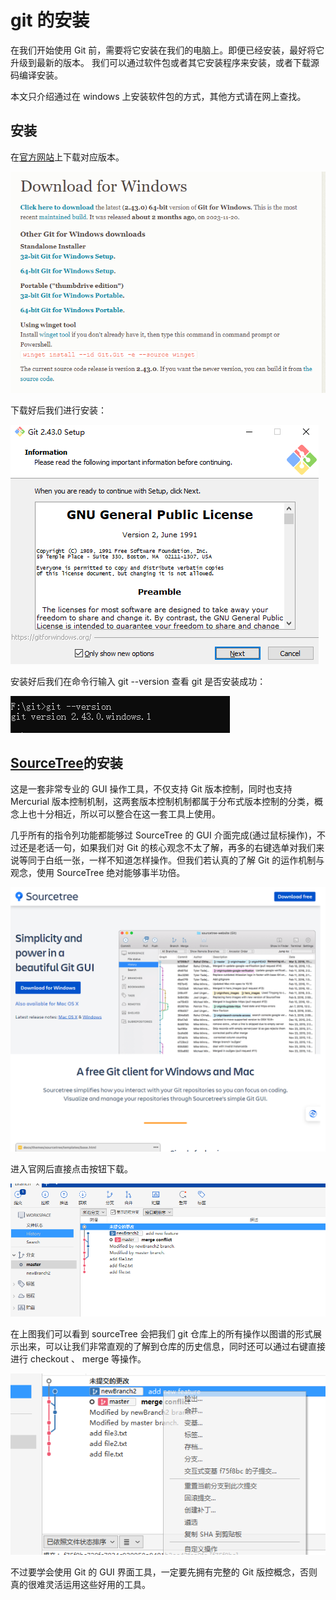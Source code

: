 # git 的安装

在我们开始使用 Git 前，需要将它安装在我们的电脑上。即便已经安装，最好将它升级到最新的版本。 我们可以通过软件包或者其它安装程序来安装，或者下载源码编译安装。


本文只介绍通过在 windows 上安装软件包的方式，其他方式请在网上查找。

## 安装

在[官方网站](https://git-scm.com/download/win)上下载对应版本。


![在这里插入图片描述](./figures/02/01.png)


下载好后我们进行安装：

![在这里插入图片描述](./figures/02/02.png)


安装好后我们在命令行输入 git --version 查看 git 是否安装成功：

![在这里插入图片描述](./figures/02/03.png)


##  [SourceTree](https://www.sourcetreeapp.com/)的安装

这是一套非常专业的 GUI 操作工具，不仅支持 Git 版本控制，同时也支持 Mercurial 版本控制机制，这两套版本控制机制都属于分布式版本控制的分类，概念上也十分相近，所以可以整合在这一套工具上使用。

几乎所有的指令列功能都能够过 SourceTree 的 GUI 介面完成(通过鼠标操作)，不过还是老话一句，如果我们对 Git 的核心观念不太了解，再多的右键选单对我们来说等同于白纸一张，一样不知道怎样操作。但我们若认真的了解 Git 的运作机制与观念，使用 SourceTree 绝对能够事半功倍。

![在这里插入图片描述](./figures/02/04.png)

进入官网后直接点击按钮下载。

![在这里插入图片描述](./figures/02/05.png)


在上图我们可以看到 sourceTree 会把我们 git 仓库上的所有操作以图谱的形式展示出来，可以让我们非常直观的了解到仓库的历史信息，同时还可以通过右键直接进行 checkout 、 merge 等操作。

![在这里插入图片描述](./figures/02/06.png)

不过要学会使用 Git 的 GUI 界面工具，一定要先拥有完整的 Git 版控概念，否则真的很难灵活运用这些好用的工具。